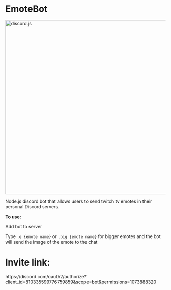 

# EmoteBot
   
<p>
  <a href="https://discord.js.org"><img src="https://discord.js.org/static/logo.svg" width="546" alt="discord.js" /></a>
</p>
Node.js discord bot that allows users to send twitch.tv emotes in their personal Discord servers. 



**To use:**

Add bot to server

Type `.e {emote name}` or `.big {emote name}` for bigger emotes and the bot will send the image of the emote to the chat
<h1> 
   Invite link: 

   </h1>
   https://discord.com/oauth2/authorize?client_id=810335599776759859&scope=bot&permissions=1073888320

